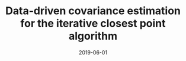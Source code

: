 ---
title: Data-driven covariance estimation for the iterative closest point algorithm
authors: David Landry
venue: Master's thesis, under the supervision of François Pomerleau and Philippe Giguère
url: http://hdl.handle.net/20.500.11794/34734
date: 2019-06-01
type: Master's thesis
---